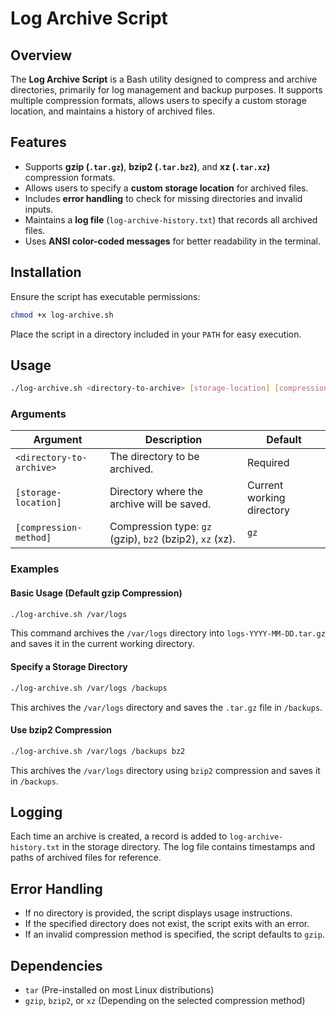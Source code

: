 # **Log Archive Script**

## **Overview**
The **Log Archive Script** is a Bash utility designed to compress and archive directories, primarily for log management and backup purposes. It supports multiple compression formats, allows users to specify a custom storage location, and maintains a history of archived files.

## **Features**
- Supports **gzip (`.tar.gz`)**, **bzip2 (`.tar.bz2`)**, and **xz (`.tar.xz`)** compression formats.
- Allows users to specify a **custom storage location** for archived files.
- Includes **error handling** to check for missing directories and invalid inputs.
- Maintains a **log file** (`log-archive-history.txt`) that records all archived files.
- Uses **ANSI color-coded messages** for better readability in the terminal.

## **Installation**
Ensure the script has executable permissions:
```bash
chmod +x log-archive.sh
```
Place the script in a directory included in your `PATH` for easy execution.

## **Usage**
```bash
./log-archive.sh <directory-to-archive> [storage-location] [compression-method]
```

### **Arguments**
| Argument | Description | Default |
|----------|-------------|---------|
| `<directory-to-archive>` | The directory to be archived. | Required |
| `[storage-location]` | Directory where the archive will be saved. | Current working directory |
| `[compression-method]` | Compression type: `gz` (gzip), `bz2` (bzip2), `xz` (xz). | `gz` |

### **Examples**
#### **Basic Usage (Default gzip Compression)**
```bash
./log-archive.sh /var/logs
```
This command archives the `/var/logs` directory into `logs-YYYY-MM-DD.tar.gz` and saves it in the current working directory.

#### **Specify a Storage Directory**
```bash
./log-archive.sh /var/logs /backups
```
This archives the `/var/logs` directory and saves the `.tar.gz` file in `/backups`.

#### **Use bzip2 Compression**
```bash
./log-archive.sh /var/logs /backups bz2
```
This archives the `/var/logs` directory using `bzip2` compression and saves it in `/backups`.

## **Logging**
Each time an archive is created, a record is added to `log-archive-history.txt` in the storage directory. The log file contains timestamps and paths of archived files for reference.

## **Error Handling**
- If no directory is provided, the script displays usage instructions.
- If the specified directory does not exist, the script exits with an error.
- If an invalid compression method is specified, the script defaults to `gzip`.

## **Dependencies**
- `tar` (Pre-installed on most Linux distributions)
- `gzip`, `bzip2`, or `xz` (Depending on the selected compression method)

